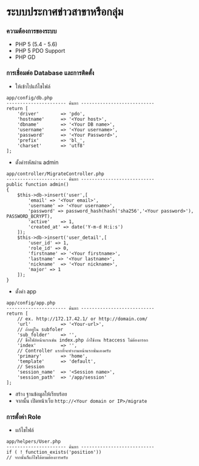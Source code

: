 # ระบบประกาศข่าวสาขาหรือกลุ่ม

### ความต้องการของระบบ
- PHP 5 (5.4 - 5.6)
- PHP 5 PDO Support
- PHP GD

### การเชื่อมต่อ Database และการติดตั้ง
 - ให้เข้าไปแก้ไขไฟล์
```
app/config/db.php
---------------------- ค้นหา ---------------------------
return [
	'driver'		=> 'pdo',
	'hostname'	    => '<Your host>',
	'dbname'		=> '<Your DB name>',
	'username'	    => '<Your username>',
	'password'	    => '<Your Password>',
	'prefix'		=> 'bl_',
	'charset'		=> 'utf8'
];
```
 - ตั้งค่ารหัสผ่าน admin
```
app/controller/MigrateController.php
---------------------- ค้นหา ---------------------------
public function admin()
{
	$this->db->insert('user',[
		'email' => '<Your email>',
		'username' => '<Your username>',
		'password' => password_hash(hash('sha256','<Your password>'), PASSWORD_BCRYPT),
		'active'	=> 1,
		'created_at' => date('Y-m-d H:i:s')
	]);
	$this->db->insert('user_detail',[
		'user_id' => 1,
		'role_id' => 0,
		'firstname' => '<Your firstname>',
		'lastname' => '<Your lastname>',
		'nickname'	=> '<Your nickname>',
		'major' => 1
	]);
}
```
- ตั้งค่า app
```
app/config/app.php
---------------------- ค้นหา ---------------------------
return [
	// ex. http://172.17.42.1/ or http://domain.com/
	'url'			=> '<Your-url>',
	// ถ้าอยู่ใน subfoler
	'sub_folder'	=> '',
	// ชื่อไฟล์หน้าแรกเช่น index.php ถ้าใช้งาน htaccess ไม่ต้องกรอก
	'index'			=> '',
	// Controller แรกที่จะทำงานหน้าแรกนั่นเองครับ
	'primary'		=> 'home',
	'template'		=> 'default',
	// Session
	'session_name'	=> '<Session name>',
	'session_path'	=> '/app/session'
];
```
- สร้าง ฐานข้อมูลให้เรียบร้อย
- จากนั้น เปิดหน้าเว็บ `http://<Your domain or IP>/migrate`

### การตั้งค่า Role
- แก้ไขไฟล์
```
app/helpers/User.php
---------------------- ค้นหา ---------------------------
if ( ! function_exists('position'))
// จากนั้นก็แก้ไขได้ตามต้องการครับ
```
